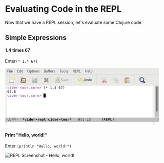 # Evaluating Code in the REPL

Now that we have a REPL session, let's evaluate some Clojure code.

## Simple Expressions

#### 1.4 times 67 
Enter`(* 1.4 67)`

![REPL Screenshot - 1.4 * 67](images/repl_expr_mult.jpg)

#### Print "Hello, world!"
Enter `(println "Hello, world!")`

![REPL Screenshot - Hello, world!](images/repl_hello_word.jpg)


